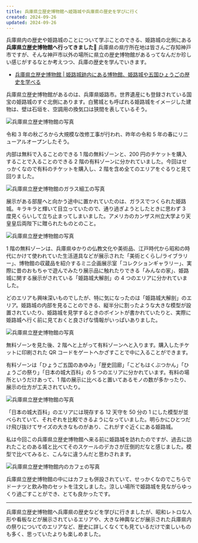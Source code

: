 ```yaml
---
title: 兵庫県立歴史博物館へ姫路城や兵庫県の歴史を学びに行く
created: 2024-09-26
updated: 2024-09-26
---
```


兵庫県内の歴史や姫路城のことについて学ぶことのできる、姫路城の北側にある **兵庫県立歴史博物館へ行ってきました🏯** 兵庫県の県庁所在地は皆さんご存知神戸市ですが、そんな神戸市以外の場所に県立の歴史博物館があるってなんだか珍しい感じがするなとか考えつつ、兵庫の歴史を学んでいきます。

- [兵庫県立歴史博物館 | 姫路城跡内にある博物館、姫路城や五国ひょうごの歴史を学べる](https://rekihaku.pref.hyogo.lg.jp/)

兵庫県立歴史博物館があるのは、兵庫県姫路市。世界遺産にも登録されている国宝の姫路城のすぐ北側にあります。白鷺城とも呼ばれる姫路城をイメージした建物は、壁は石垣を、空調用の換気口は狭間を表しているそう。

![兵庫県立歴史博物館の写真](2a01d94d-9927-43ba-c81c-c44e15c04700)

令和 3 年の秋ごろから大規模な改修工事が行われ、昨年の令和 5 年の春にリニューアルオープンしたそう。

内部は無料で入ることのできる 1 階の無料ゾーンと、200 円のチケットを購入することで入ることのできる 2 階の有料ゾーンに分かれていました。今回はせっかくなので有料のチケットを購入し、2 階を含め全てのエリアをぐるりと見て回りました。

![兵庫県立歴史博物館のガラス細工の写真](6f7492f3-c304-45cd-d295-3f6d37f10b00)

展示がある部屋へと向かう途中に置かれていたのは、ガラスでつくられた姫路城。キラキラと輝いて目立っていたので、通り過ぎようとしたときに思わず 3 度見くらいして立ち止まってしまいました。アメリカのカンザス州立大学より天皇皇后両陛下に贈られたものとのこと。

![兵庫県立歴史博物館の写真](d4895db7-1b97-4b8a-aac5-5d7a4d915a00)

1 階の無料ゾーンは、兵庫県ゆかりの仏教文化や美術品、江戸時代から昭和の時代にかけて使われていた生活道具などが展示された「美術とくらし/ライブラリー」、博物館の収蔵品を紹介するミニ企画展示室「コレクションギャラリー」、実際に昔のおもちゃで遊んでみたり展示品に触れたりできる「みんなの家」、姫路城に関する展示がされている「姫路城大解剖」の 4 つのエリアに分かれていました。

どのエリアも興味深いものでしたが、特に気になったのは「姫路城大解剖」のエリア。姫路城の内部を見ることのできる、縦半分に割ったような大きな模型が設置されていたり、姫路城を見学するときのポイントが書かれていたりと、実際に姫路城へ行く前に見ておくと良さげな情報がいっぱいありました。

![兵庫県立歴史博物館の写真](c4d08cd6-353b-4286-1a3f-d7c90de36a00)

無料ゾーンを見た後、2 階へと上がって有料ゾーンへと入ります。購入したチケットに印刷された QR コードをゲートへかざすことで中に入ることができます。

有料ゾーンは「ひょうご五国のあゆみ」「歴史回廊」「こどもはくぶつかん」「ひょうごの祭り」「日本の城大百科」の 5 つのエリアに分かれています。有料の場所というだけあって、1 階の展示に比べると置いてあるモノの数が多かったり、展示の仕方が工夫されていたり。

![兵庫県立歴史博物館の写真](85dd1c42-babc-4e95-ec1f-bdf09804a300)

「日本の城大百科」のエリアには現存する 12 天守を 50 分の 1 にした模型が並べられていて、それぞれを比較できるようになっていました。明らかにひとつだけ飛び抜けてサイズの大きなものがあり、これがすぐ近くにある姫路城。

私は今回この兵庫県立歴史博物館へ来る前に姫路城を訪れたのですが、過去に訪れたことのある城と比べてそのスケールのデカさが圧倒的だなと感じました。模型で比べてみると、こんなに違うんだと思わされます。

![兵庫県立歴史博物館内のカフェの写真](f20c30ba-3c9a-4c69-c028-f3b448caaf00)

兵庫県立歴史博物館の中にはカフェも併設されていて、せっかくなのでこちらでドーナツと飲み物のセットを注文しました。涼しい場所で姫路城を見ながらゆっくり過ごすことができ、とても良かったです。

---

兵庫県立歴史博物館へ兵庫県の歴史などを学びに行きましたが、昭和レトロな人形や看板などが展示されているエリアや、大きな神輿などが展示された兵庫県内の祭りについてのエリアなど、歴史に詳しくなくても見ているだけで楽しいものも多く、思っていたよりも楽しめました。
